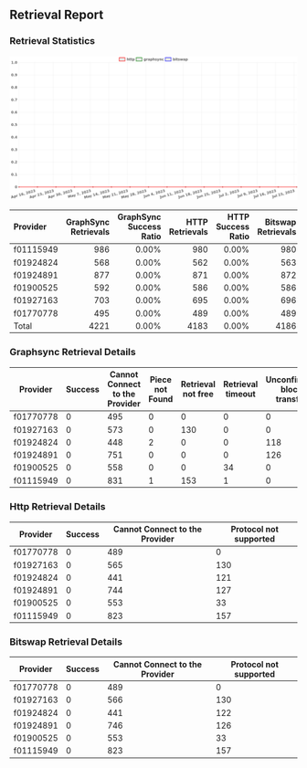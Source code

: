 ## Retrieval Report
### Retrieval Statistics
<img src="https://raw.githubusercontent.com/data-preservation-programs/filplus-checker-assets/main/filecoin-project/filecoin-plus-large-datasets/issues/311/1690164597387.png"/>

| Provider  | GraphSync Retrievals | GraphSync Success Ratio | HTTP Retrievals | HTTP Success Ratio | Bitswap Retrievals | Bitswap Success Ratio |
| :-------- | -------------------: | ----------------------: | --------------: | -----------------: | -----------------: | --------------------: |
| f01115949 |                  986 |                   0.00% |             980 |              0.00% |                980 |                 0.00% |
| f01924824 |                  568 |                   0.00% |             562 |              0.00% |                563 |                 0.00% |
| f01924891 |                  877 |                   0.00% |             871 |              0.00% |                872 |                 0.00% |
| f01900525 |                  592 |                   0.00% |             586 |              0.00% |                586 |                 0.00% |
| f01927163 |                  703 |                   0.00% |             695 |              0.00% |                696 |                 0.00% |
| f01770778 |                  495 |                   0.00% |             489 |              0.00% |                489 |                 0.00% |
| Total     |                 4221 |                   0.00% |            4183 |              0.00% |               4186 |                 0.00% |

### Graphsync Retrieval Details
| Provider  | Success | Cannot Connect to the Provider | Piece not Found | Retrieval not free | Retrieval timeout | Unconfirmed block transfer |
| --------- | ------- | ------------------------------ | --------------- | ------------------ | ----------------- | -------------------------- |
| f01770778 | 0       | 495                            | 0               | 0                  | 0                 | 0                          |
| f01927163 | 0       | 573                            | 0               | 130                | 0                 | 0                          |
| f01924824 | 0       | 448                            | 2               | 0                  | 0                 | 118                        |
| f01924891 | 0       | 751                            | 0               | 0                  | 0                 | 126                        |
| f01900525 | 0       | 558                            | 0               | 0                  | 34                | 0                          |
| f01115949 | 0       | 831                            | 1               | 153                | 1                 | 0                          |

### Http Retrieval Details
| Provider  | Success | Cannot Connect to the Provider | Protocol not supported |
| --------- | ------- | ------------------------------ | ---------------------- |
| f01770778 | 0       | 489                            | 0                      |
| f01927163 | 0       | 565                            | 130                    |
| f01924824 | 0       | 441                            | 121                    |
| f01924891 | 0       | 744                            | 127                    |
| f01900525 | 0       | 553                            | 33                     |
| f01115949 | 0       | 823                            | 157                    |

### Bitswap Retrieval Details
| Provider  | Success | Cannot Connect to the Provider | Protocol not supported |
| --------- | ------- | ------------------------------ | ---------------------- |
| f01770778 | 0       | 489                            | 0                      |
| f01927163 | 0       | 566                            | 130                    |
| f01924824 | 0       | 441                            | 122                    |
| f01924891 | 0       | 746                            | 126                    |
| f01900525 | 0       | 553                            | 33                     |
| f01115949 | 0       | 823                            | 157                    |
